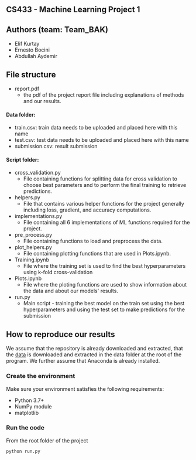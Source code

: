 ## CS433 - Machine Learning Project 1 

## Authors (team: Team_BAK)
- Elif Kurtay
- Ernesto Bocini
- Abdullah Aydemir

## File structure
- report.pdf
    - the pdf of the project report file including explanations of methods and our results.
#### Data folder:
- train.csv: train data needs to be uploaded and placed here with this name
- test.csv: test data needs to be uploaded and placed here with this name
- submission.csv: result submission
#### Script folder:
- cross_validation.py
    - File containing functions for splitting data for cross validation to choose best parameters and to perform the final training to retrieve predictions.
- helpers.py
    - File that contains various helper functions for the project generally including loss, gradient, and accuracy computations.
- implementations.py
    - File containing all 6 implementations of ML functions required for the project.
- pre_process.py
    - File containing functions to load and preprocess the data.
- plot_helpers.py
    - File containing plotting functions that are used in Plots.ipynb. 
- Training.ipynb
    - File where the training set is used to find the best hyperparameters using k-fold cross-validation
- Plots.ipynb
    - File where the ploting functions are used to show information about the data and about our models' results.
- run.py
    - Main script - training the best model on the train set using the best hyperparameters and using the test set to make predictions for the submission

## How to reproduce our results
We assume that the repository is already downloaded and extracted, that the [data](https://www.aicrowd.com/challenges/epfl-machine-learning-higgs/dataset_files) is downloaded and extracted in the data folder at the root of the program. We further assume that Anaconda is already installed.

### Create the environment
Make sure your environment satisfies the following requirements:
- Python 3.7+
- NumPy module 
- matplotlib

### Run the code
From the root folder of the project

```shell
python run.py
```

